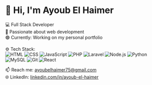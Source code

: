 # 👋 Hi, I'm Ayoub El Haimer
💻 Full Stack Developer  
🚀 Passionate about web development  
🟢 Currently: Working on my personal portfolio  

⚙️ Tech Stack:  
![HTML](https://img.shields.io/badge/HTML5-orange?logo=html5) 
![CSS](https://img.shields.io/badge/CSS3-blue?logo=css3) 
![JavaScript](https://img.shields.io/badge/JavaScript-yellow?logo=javascript)
![PHP](https://img.shields.io/badge/PHP-blue?logo=php)
![Laravel](https://img.shields.io/badge/Laravel-red?logo=laravel)
![Node.js](https://img.shields.io/badge/Node.js-green?logo=node.js)
![Python](https://img.shields.io/badge/Python-blue?logo=python)
![MySQL](https://img.shields.io/badge/MySQL-blue?logo=mysql)
![Git](https://img.shields.io/badge/Git-red?logo=git)
![React](https://img.shields.io/badge/React-blue?logo=react)

📫 Reach me: ayoubelhaimer75@gmail.com  
🌐 LinkedIn: [linkedin.com/in/ayoub-el-haimer](http://linkedin.com/in/ayoub-el-haimer)
